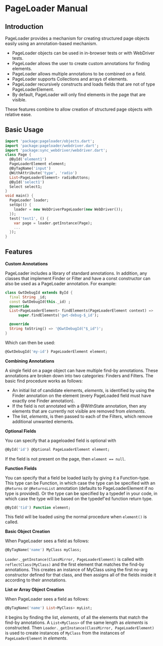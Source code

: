 PageLoader Manual
=================

Introduction
------------

PageLoader provides a mechanism for creating structured page objects easily
using an annotation-based mechanism.
 - PageLoader objects can be used in in-browser tests or with WebDriver tests.
 - PageLoader allows the user to create custom annotations for finding elements.
 - PageLoader allows multiple annotations to be combined on a field.
 - PageLoader supports Collections and arrays of elements.
 - PageLoader recursively constructs and loads fields that are not of
   type PageLoaderElement.
 - By default, PageLoader will only find elements in the page that are visible.

These features combine to allow creation of structured page objects with
relative ease.

Basic Usage
-----------

```dart
import 'package:pageloader/objects.dart';
import 'package:pageloader/webdriver.dart';
import 'package:sync_webdriver/webdriver.dart';
class Page {
  @ById('element1')
  PageLoaderElement element;
  @ByTagName('input')
  @WithAttribute('type', 'radio')
  List<PageLoaderElement> radioButtons;
  @ById('select1')
  Select select1;
}
void main() {
  PageLoader loader;
  setUp(() {
    loader = new WebDriverPageLoader(new WebDriver());
  });
  test('test1', () {
    var page = loader.getInstance(Page);
    ...
  });
}
```

Features
--------

**Custom Annotations**

PageLoader includes a library of standard annotations. In addition, any classes
that implement Finder or Filter and have a const constructor can also be used
as a PageLoader annotation. For example:

```dart
class GwtDebugId extends ById {
  final String _id;
  const GwtDebugId(this._id) ;
  @override
  List<PageLoaderElement> findElements(PageLoaderElement context) =>
      super.findElements('gwt-debug-$_id');

  @override
  String toString() => '@GwtDebugId("$_id")';
}
```

Which can then be used:

```dart
@GwtDebugId('my-id') PageLoaderElement element;
```

**Combining Annotations**

A single field on a page object can have multiple find-by annotations. These
annotations are broken down into two categories: Finders and Filters. The basic
find procedure works as follows:

 - An initial list of candidate elements, _elements_, is identified by using
   the Finder annotation on the element (every PageLoaded field must have
   exactly one Finder annotation).
 - If the field is not annotated with a @WithState annotation, then any
   elements that are currently not visible are removed from _elements_.
 - The list, _elements_, is then passed to each of the Filters, which remove
   additional unwanted elements.

**Optional Fields**

You can specify that a pageloaded field is optional with

```dart
@ById('id') @Optional PageLoaderElement element;
```
If the field is not present on the page, then `element == null`.

**Function Fields**

You can specify that a field be loaded lazily by giving it a Function-type.
This type can be Function, in which case the type can be specified with an
`@Returns` or `@ReturnsList` annotation (defaults to PageLoaderElement if no
type is provided). Or the type can be specified by a typedef in your code, in
which case the type will be based on the typedef'ed function return type.

```dart
@ById('tid') Function element;
```

This field will be loaded using the normal procedure when `element()` is called.

**Basic Object Creation**

When PageLoader sees a field as follows:

```dart
@ByTagName('name') MyClass myClass;
```

`Loader._getInstance(ClassMirror, PageLoaderElement)` is called with
`reflectClass(MyClass)` and the first element that matches the find-by
annotations. This creates an instance of MyClass using the first no-arg
constructor defined for that class, and then assigns all of the fields inside
it according to their annotations.

**List or Array Object Creation**

When PageLoader sees a field as follows:

```dart
@ByTagName('name') List<MyClass> myList;
```

it begins by finding the list, _elements_, of all the elements that match the
find-by annotations. A `List<MyClass>` of the same length as _elements_ is
constructed. Then `Loader._getInstance(ClassMirror, PageLoaderElement)` is used
to create instances of `MyClass` from the instances of `PageLoaderElement` in
_elements_.
